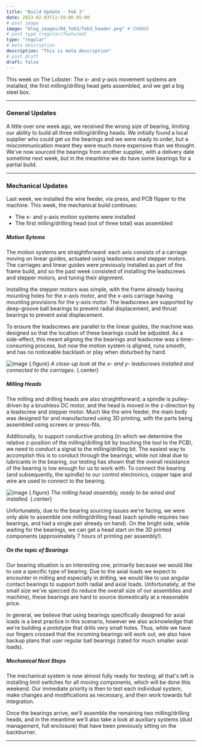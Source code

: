 ```yaml
---
title: "Build Update - Feb 3"
date: 2023-02-03T11:59:00-05:00
# post image
image: "blog_images/04_feb3/feb3_header.png" # CHANGE
# post type (regular/featured)
type: "regular"
# meta description
description: "This is meta description"
# post draft
draft: false
---
```


This week on The Lobster: The x- and y-axis movement systems are installed, the first milling/drilling head gets assembled, and we get a big steel box.

<hr>

### General Updates

A little over one week ago, we received the wrong size of bearing, limiting our ability to build all three milling/drilling heads. We initially found a local supplier who could get us the bearings and we were ready to order, but a miscommunication meant they were much more expensive than we thought. We've now sourced the bearings from another supplier, with a delivery date sometime next week, but in the meantime we do have some bearings for a partial build.

<hr>

### Mechanical Updates

Last week, we installed the wire feeder, via press, and PCB flipper to the machine. This week, the mechanical build continues:

* The x- and y-axis motion systems were installed
* The first milling/drilling head (out of three total) was assembled

##### Motion Sytems

The motion systems are straightforward: each axis consists of a carriage moving on linear guides, actuated using leadscrews and stepper motors. The carriages and linear guides were previously installed as part of the frame build, and so the past week consisted of installing the leadscrews and stepper motors, and tuning their alignment.

Installing the stepper motors was simple, with the frame already having mounting holes for the x-axis motor, and the x-axis carriage having mounting provisions for the y-axis motor. 
The leadscrews are supported by deep-groove ball bearings to prevent radial displacement, and thrust bearings to prevent axial displacement.

To ensure the leadscrews are parallel to the linear guides, the machine was designed so that the location of these bearings could be adjusted. As a side-effect, this meant aligning the the bearings and leadscrew was a time-consuming process, but now the motion system is aligned, runs smooth, and has no noticeable backlash or play when disturbed by hand.

![image](../../blog_images/04_feb3/leadscrews.jpg)
{.figure}
_A close-up look at the x- and y- leadscrews installed and connected to the carriages._
{.center}

##### Milling Heads
The milling and drilling heads are also straightforward; a spindle is pulley-driven by a brushless DC motor, and the head is moved in the z-direction by a leadscrew and stepper motor. Much like the wire feeder, the main body was designed for and manufactured using 3D printing, with the parts being assembled using screws or press-fits.

Additionally, to support conductive probing (in which we determine the relative z-position of the milling/drilling bit by touching the tool to the PCB), we need to conduct a signal to the milling/drilling bit. The easiest way to accomplish this is to conduct through the bearings; while not ideal due to lubricants in the bearing, our testing has shown that the overall resistance of the bearing is low enough for us to work with. To connect the bearing (and subsequently, the spindle) to our control electronics, copper tape and wire are used to connect to the bearing.

![image](../../blog_images/04_feb3/milling_heads.jpg)
{.figure}
_The milling head assembly, ready to be wired and installed._
{.center}

Unfortunately, due to the bearing sourcing issues we're facing, we were only able to assemble one milling/drilling head (each spindle requires two bearings, and had a single pair already on hand). On the bright side, while waiting for the bearings, we can get a head start on the 3D printed components (approximately 7 hours of printing per assembly!).

##### On the topic of Bearings

Our bearing situation is an interesting one, primarily because we would like to use a specific type of bearing. Due to the axial loads we expect to encounter in milling and especially in drilling, we would like to use angular contact bearings to support both radial and axial loads. Unfortunately, at the small size we've specced (to reduce the overall size of our assemblies and machine), these bearings are hard to source domestically at a reasonable price.

In general, we believe that using bearings specifically designed for axial loads is a best practice in this scenario, however we also acknowledge that we're building a prototype that drills very small holes. Thus, while we have our fingers crossed that the incoming bearings will work out, we also have backup plans that user regular ball bearings (rated for much smaller axial loads).

##### Mechanical Next Steps

The mechanical system is now almost fully ready for testing; all that's left is installing limit switches for all moving components, which will be done this weekend. Our immediate priority is then to test each individual system, make changes and modifications as necessary, and then work towards full integration.

Once the bearings arrive, we'll assemble the remaining two milling/drilling heads, and in the meantime we'll also take a look at auxiliary systems (dust management, full enclosure) that have been previously sitting on the backburner.

<hr>

<!--
### Software/Firmware Updates

<hr>

### Electrical Updates

<hr>
-->